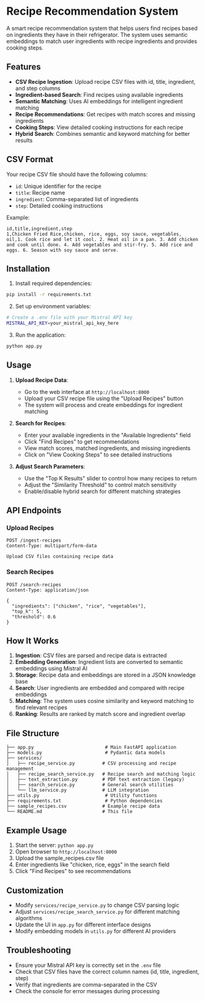# Recipe Recommendation System

A smart recipe recommendation system that helps users find recipes based on ingredients they have in their refrigerator. The system uses semantic embeddings to match user ingredients with recipe ingredients and provides cooking steps.

## Features

- **CSV Recipe Ingestion**: Upload recipe CSV files with id, title, ingredient, and step columns
- **Ingredient-based Search**: Find recipes using available ingredients
- **Semantic Matching**: Uses AI embeddings for intelligent ingredient matching
- **Recipe Recommendations**: Get recipes with match scores and missing ingredients
- **Cooking Steps**: View detailed cooking instructions for each recipe
- **Hybrid Search**: Combines semantic and keyword matching for better results

## CSV Format

Your recipe CSV file should have the following columns:

- `id`: Unique identifier for the recipe
- `title`: Recipe name
- `ingredient`: Comma-separated list of ingredients
- `step`: Detailed cooking instructions

Example:

```csv
id,title,ingredient,step
1,Chicken Fried Rice,chicken, rice, eggs, soy sauce, vegetables, oil,1. Cook rice and let it cool. 2. Heat oil in a pan. 3. Add chicken and cook until done. 4. Add vegetables and stir-fry. 5. Add rice and eggs. 6. Season with soy sauce and serve.
```

## Installation

1. Install required dependencies:

```bash
pip install -r requirements.txt
```

2. Set up environment variables:

```bash
# Create a .env file with your Mistral API key
MISTRAL_API_KEY=your_mistral_api_key_here
```

3. Run the application:

```bash
python app.py
```

## Usage

1. **Upload Recipe Data**:

   - Go to the web interface at `http://localhost:8000`
   - Upload your CSV recipe file using the "Upload Recipes" button
   - The system will process and create embeddings for ingredient matching

2. **Search for Recipes**:

   - Enter your available ingredients in the "Available Ingredients" field
   - Click "Find Recipes" to get recommendations
   - View match scores, matched ingredients, and missing ingredients
   - Click on "View Cooking Steps" to see detailed instructions

3. **Adjust Search Parameters**:
   - Use the "Top K Results" slider to control how many recipes to return
   - Adjust the "Similarity Threshold" to control match sensitivity
   - Enable/disable hybrid search for different matching strategies

## API Endpoints

### Upload Recipes

```
POST /ingest-recipes
Content-Type: multipart/form-data

Upload CSV files containing recipe data
```

### Search Recipes

```
POST /search-recipes
Content-Type: application/json

{
  "ingredients": ["chicken", "rice", "vegetables"],
  "top_k": 5,
  "threshold": 0.6
}
```

## How It Works

1. **Ingestion**: CSV files are parsed and recipe data is extracted
2. **Embedding Generation**: Ingredient lists are converted to semantic embeddings using Mistral AI
3. **Storage**: Recipe data and embeddings are stored in a JSON knowledge base
4. **Search**: User ingredients are embedded and compared with recipe embeddings
5. **Matching**: The system uses cosine similarity and keyword matching to find relevant recipes
6. **Ranking**: Results are ranked by match score and ingredient overlap

## File Structure

```
├── app.py                          # Main FastAPI application
├── models.py                       # Pydantic data models
├── services/
│   ├── recipe_service.py          # CSV processing and recipe management
│   ├── recipe_search_service.py   # Recipe search and matching logic
│   ├── text_extraction.py         # PDF text extraction (legacy)
│   ├── search_service.py          # General search utilities
│   └── llm_service.py             # LLM integration
├── utils.py                        # Utility functions
├── requirements.txt                # Python dependencies
├── sample_recipes.csv             # Example recipe data
└── README.md                      # This file
```

## Example Usage

1. Start the server: `python app.py`
2. Open browser to `http://localhost:8000`
3. Upload the sample_recipes.csv file
4. Enter ingredients like "chicken, rice, eggs" in the search field
5. Click "Find Recipes" to see recommendations

## Customization

- Modify `services/recipe_service.py` to change CSV parsing logic
- Adjust `services/recipe_search_service.py` for different matching algorithms
- Update the UI in `app.py` for different interface designs
- Modify embedding models in `utils.py` for different AI providers

## Troubleshooting

- Ensure your Mistral API key is correctly set in the `.env` file
- Check that CSV files have the correct column names (id, title, ingredient, step)
- Verify that ingredients are comma-separated in the CSV
- Check the console for error messages during processing
